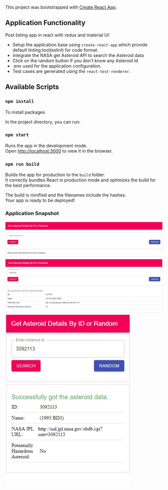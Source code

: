 This project was bootstrapped with [Create React App](https://github.com/facebook/create-react-app).

## Application Functionality

Post listing app in react with redux and material UI:

- Setup the application base using `create-react-app` which provide default linting tool(eslint) for code format.
- Integrate the NASA get Asteroid API to search the Asteroid data 
- Click on the random button If you don't know any Asteroid Id
- .env used for the application configuration.
- Test cases are generated using the `react-test-renderer`.

## Available Scripts

### `npm install`

To install packages

In the project directory, you can run:

### `npm start`

Runs the app in the development mode.<br />
Open [http://localhost:3000](http://localhost:3000) to view it in the browser.

### `npm run build`

Builds the app for production to the `build` folder.<br />
It correctly bundles React in production mode and optimizes the build for the best performance.

The build is minified and the filenames include the hashes.<br />
Your app is ready to be deployed!

### Application Snapshot

![Application snapshot](screenshots/dashboard.png)
![Application snapshot](screenshots/search.png)
![Application snapshot](screenshots/mobile-view.png)
